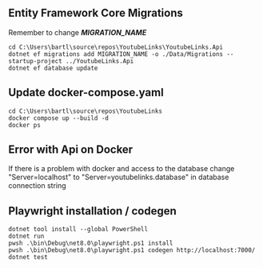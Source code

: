 ## Entity Framework Core Migrations

Remember to change ***MIGRATION_NAME***

``` 
cd C:\Users\bartl\source\repos\YoutubeLinks\YoutubeLinks.Api
dotnet ef migrations add MIGRATION_NAME -o ./Data/Migrations --startup-project ../YoutubeLinks.Api
dotnet ef database update
```

## Update docker-compose.yaml

``` 
cd C:\Users\bartl\source\repos\YoutubeLinks
docker compose up --build -d
docker ps
``` 

## Error with Api on Docker

If there is a problem with docker and access to the database change "Server=localhost" to "Server=youtubelinks.database"
in database connection string

## Playwright installation / codegen

``` 
dotnet tool install --global PowerShell
dotnet run
pwsh .\bin\Debug\net8.0\playwright.ps1 install
pwsh .\bin\Debug\net8.0\playwright.ps1 codegen http://localhost:7000/
dotnet test
``` 